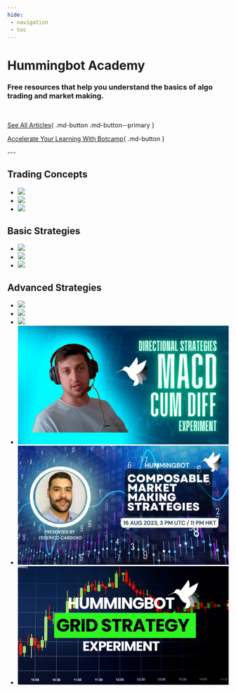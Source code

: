 ```yaml
---
hide:
 - navigation
 - toc
---
```


# Hummingbot Academy

### Free resources that help you understand the basics of algo trading and market making.

<br />

<div class="button-row" markdown>

[See All Articles](tags.md){ .md-button .md-button--primary }

[Accelerate Your Learning With Botcamp](/botcamp){ .md-button }

</div>
---

## Trading Concepts

<div class="grid cards" markdown>

-   [![](/blog/academy-basic-concepts-of-crypto-trading/cover.jpg)](/blog/2023/01/01/basic-concepts-of-crypto-trading/)
-   [![](/blog/2019-04-crypto-exchange-types/cbot-trading-pit.png)](/blog/2019/04/24/exchange-types-explained-clob-rfq-and-automated-oh-my/)
-   [![](/blog/academy-commands-and-config-price-source/pricesource.jpg)](/blog/2023/01/01/configuring-the-price-source-feature-in-hummingbot/)

</div>

## Basic Strategies

<div class="grid cards" markdown>

-   [![](/blog/academy-what-is-market-making/cover.png)](/blog/2023/01/01/what-is-market-making/)
-   [![](/blog/academy-what-is-arbitrage/cover.png)](/blog/2023/01/01/what-is-arbitrage/)
-   [![](/blog/academy-what-is-cross-exchange-market-making/xemm.jpg)](/blog/2023/01/01/what-is-cross-exchange-market-making/)

</div>

## Advanced Strategies

<div class="grid cards" markdown>

-   [![](/blog/academy-avellaneda-stoikov-market-making-strategy/cover.png)](/blog/2023/01/01/a-comprehensive-guide-to-avellaneda-stoikovs-market-making-strategy/)
-   [![](/blog/academy-avellaneda-tech-deepdown/cover.png)](/blog/2023/01/01/avellaneda-strategy-a-technical-deep-dive/)
-   [![](/blog/academy-spot-perpetual-protocol-guide/cover.png)](/blog/2023/01/01/how-to-use-the-new-spot-perpetual-arbitrage-strategy/)
-   [![](macd.webp)](https://www.youtube.com/watch?v=UX0ChdWV7uc)
-   [![](composable-mm.jpg)](https://www.youtube.com/watch?v=GhvTaIWHqrU)
-   [![](grid.webp)](https://www.youtube.com/watch?v=1j81gP2ToCE)

</div>